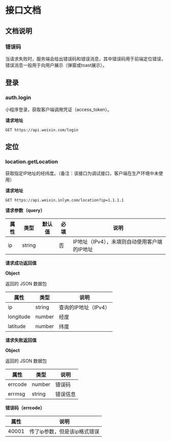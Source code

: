 # 接口文档

## 文档说明

### 错误码

当请求失败时，服务端会给出错误码和错误消息，其中错误码用于前端定位错误，错误消息一般用于向用户展示（弹窗或toast展示）。







## 登录

### auth.login

小程序登录，获取客户端调用凭证（access_token）。



**请求地址**

```
GET https://api.weixin.com/login
```



## 定位

### location.getLocation

获取指定IP地址的经纬度。（备注：该接口为调试接口，客户端在生产环境中未使用）



**请求地址**

```text
GET https://api.weixin.inlym.com/location?ip=1.1.1.1
```



**请求参数（query）**

| 属性 | 类型   | 默认值 | 必填 | 说明                                         |
| ---- | ------ | ------ | ---- | -------------------------------------------- |
| ip   | string |        | 否   | IP地址（IPv4），未填则自动使用客户端的IP地址 |



**请求成功返回值**

**Object**

返回的 JSON 数据包

| 属性      | 类型   | 说明                 |
| --------- | ------ | -------------------- |
| ip        | string | 查询的IP地址（IPv4） |
| longitude | number | 经度                 |
| latitude  | number | 纬度                 |



**请求失败返回值**

**Object**

返回的 JSON 数据包

| 属性    | 类型   | 说明     |
| ------- | ------ | -------- |
| errcode | number | 错误码   |
| errmsg  | string | 错误信息 |



**错误码（errcode）**

| 属性  | 说明                         |
| ----- | ---------------------------- |
| 40001 | 传了ip参数，但是该ip格式错误 |



